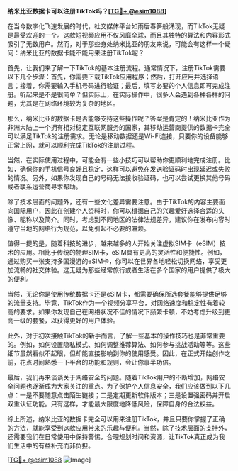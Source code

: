 **纳米比亚数据卡可以注册TikTok吗？[[TG💪+ @esim1088](https://t.me/s/esim1088)]**

在当今数字化飞速发展的时代，社交媒体平台如雨后春笋般涌现，而TikTok无疑是最受欢迎的一个。这款短视频应用不仅风靡全球，而且其独特的算法和内容形式吸引了无数用户。然而，对于那些身处纳米比亚的朋友来说，可能会有这样一个疑问：纳米比亚的数据卡能不能用来注册TikTok呢？

首先，让我们来了解一下TikTok的基本注册流程。通常情况下，注册TikTok需要以下几个步骤：首先，你需要下载TikTok应用程序；然后，打开应用并选择语言；接着，你需要输入手机号码进行验证；最后，填写必要的个人信息即可完成注册。听起来是不是很简单？但实际上，在实际操作中，很多人会遇到各种各样的问题，尤其是在网络环境较为复杂的地区。

那么，纳米比亚的数据卡是否能够支持这些操作呢？答案是肯定的！纳米比亚作为非洲大陆上一个拥有相对稳定互联网服务的国家，其移动运营商提供的数据卡完全可以满足TikTok的注册需求。无论是移动数据还是Wi-Fi连接，只要你的设备能够正常上网，就可以顺利完成TikTok的注册过程。

当然，在实际使用过程中，可能会有一些小技巧可以帮助你更顺利地完成注册。比如，确保你的手机信号良好且稳定，这样可以避免在发送验证码时出现延迟或失败的情况。另外，如果你发现自己的号码无法接收验证码，也可以尝试更换其他号码或者联系运营商寻求帮助。

除了技术层面的问题外，还有一些文化差异需要注意。由于TikTok的内容主要面向国际用户，因此在创建个人资料时，你可以根据自己的兴趣爱好选择合适的头像、昵称以及简介。同时，考虑到不同地区的法律法规差异，建议你在发布内容时遵守当地的网络行为规范，以免引起不必要的麻烦。

值得一提的是，随着科技的进步，越来越多的人开始关注虚拟SIM卡（eSIM）技术的应用。相比于传统的物理SIM卡，eSIM具有更高的灵活性和便捷性。例如，通过购买一张支持多国漫游的eSIM卡，你可以在世界各地轻松切换网络，享受更加流畅的社交体验。这无疑为那些经常旅行或者生活在多个国家的用户提供了极大的便利。

当然，无论你是使用传统数据卡还是eSIM卡，都需要确保所选套餐能够提供足够的流量支持。毕竟，TikTok作为一个视频分享平台，对网络速度和稳定性有着较高的要求。如果你发现自己在网络状况不佳的情况下频繁卡顿，不妨考虑升级到更高一级的套餐，以获得更好的用户体验。

此外，对于初次接触TikTok的新手而言，了解一些基本的操作技巧也是非常重要的。例如，如何设置隐私模式、如何调整推荐算法、如何参与挑战活动等等。这些细节虽然看似不起眼，但却能直接影响到你的使用感受。因此，在正式开始创作之前，花点时间熟悉一下平台的功能和规则，会让你事半功倍。

最后，我们再来谈谈关于网络安全的问题。随着TikTok用户的不断增加，网络安全问题也逐渐成为大家关注的重点。为了保护个人信息安全，我们应该做到以下几点：一是不要随意点击陌生链接；二是定期更新软件版本；三是设置强密码并开启双重认证功能。只有这样，才能最大限度地降低风险，保障自身的合法权益。

综上所述，纳米比亚的数据卡完全可以用来注册TikTok，并且只要你掌握了正确的方法，就能享受到这款应用带来的乐趣与便利。当然，除了技术层面的支持外，还需要我们在日常使用中保持警惕，合理规划时间和资源，让TikTok真正成为我们生活中的有益补充而非负担。

[[TG💪+ @esim1088](https://t.me/s/esim1088) ![Image](https://i.postimg.cc/4NQfJmqS/Snipaste-2025-05-13-00-14-12.png)]